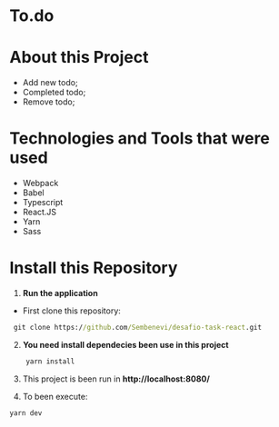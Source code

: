 # To.do

# About this Project

- Add new todo;
- Completed todo;
- Remove todo; 

# Technologies and Tools that were used

- Webpack
- Babel
- Typescript
- React.JS
- Yarn
- Sass

# Install this Repository

1. **Run the application**

- First clone this repository:

~~~cmd
 git clone https://github.com/Sembenevi/desafio-task-react.git
~~~

2. **You need install dependecies been use in this project**

~~~cmd
    yarn install
~~~

3. This project is been run in **http://localhost:8080/**

4. To been execute:

~~~cmd
yarn dev
~~~